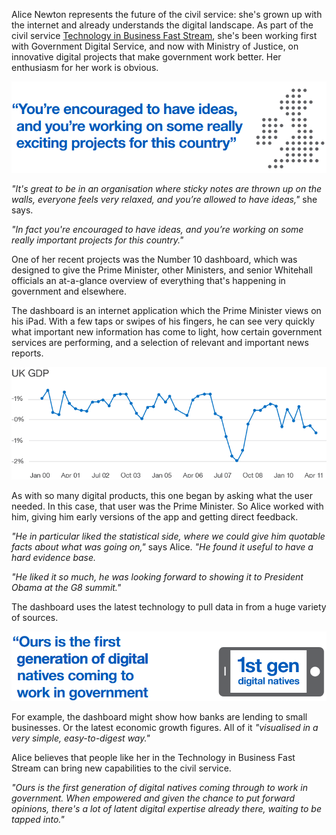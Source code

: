Alice Newton represents the future of the civil service: she's grown up with the internet and already understands the digital landscape. As part of the civil service [Technology in Business Fast Stream](http://faststream.civilservice.gov.uk/The-Fast-Streams/TIB-Fast-Stream/), she's been working first with Government Digital Service, and now with Ministry of Justice, on innovative digital projects that make government work better. Her enthusiasm for her work is obvious.

![You're encouraged to have ideas and you're working on some really exiting projects for this country](/assets/images/strategy/casestudies/fast-stream/country-quote.png)

*"It's great to be in an organisation where sticky notes are thrown up on the walls, everyone feels very relaxed, and you’re allowed to have ideas,"* she says.

*"In fact you're encouraged to have ideas, and you’re working on some really important projects for this country."*

One of her recent projects was the Number 10 dashboard, which was designed to give the Prime Minister, other Ministers, and senior Whitehall officials an at-a-glance overview of everything that's happening in government and elsewhere.

The dashboard is an internet application which the Prime Minister views on his iPad. With a few taps or swipes of his fingers, he can see very quickly what important new information has come to light, how certain government services are performing, and a selection of relevant and important news reports.

[![A graph showing UK GDP over time](/assets/images/strategy/casestudies/fast-stream/Alice--GDP.png)](/assets/images/strategy/casestudies/fast-stream/Alice--GDP-ret.png)

As with so many digital products, this one began by asking what the user needed. In this case, that user was the Prime Minister. So Alice worked with him, giving him early versions of the app and getting direct feedback. 

*"He in particular liked the statistical side, where we could give him quotable facts about what was going on,"* says Alice. *"He found it useful to have a hard evidence base.*

*"He liked it so much, he was looking forward to showing it to President Obama at the G8 summit."*

The dashboard uses the latest technology to pull data in from a huge variety of sources.

![Ours is the first generation of digital natives coming to work in government](/assets/images/strategy/casestudies/fast-stream/digital-natives.png)

For example, the dashboard might show how banks are lending to small businesses. Or the latest economic growth figures. All of it *"visualised in a very simple, easy-to-digest way."*

Alice believes that people like her in the Technology in Business Fast Stream can bring new capabilities to the civil service.

*"Ours is the first generation of digital natives coming through to work in government. When empowered and given the chance to put forward opinions, there's a lot of latent digital expertise already there, waiting to be tapped into."*
